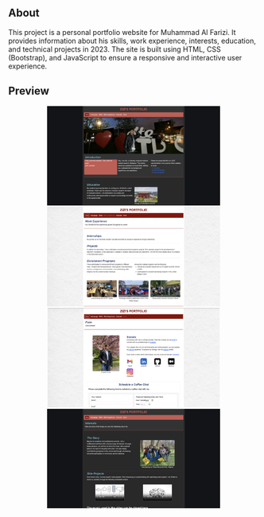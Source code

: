 ## About

This project is a personal portfolio website for Muhammad Al Farizi. It provides information about his skills, work experience, interests, education, and technical projects in 2023. The site is built using HTML, CSS (Bootstrap), and JavaScript to ensure a responsive and interactive user experience.

## Preview

<div align="center">
    <img src="media/preview1.png" alt="Preview 1" height="200"/>
    <img src="media/preview2.png" alt="Preview 2" height="200"/>
</div>

<div align="center">
    <img src="media/preview3.png" alt="Preview 3" height="200"/>
    <img src="media/preview4.png" alt="Preview 4" height="200"/>
</div>